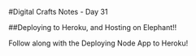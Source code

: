 #Digital Crafts Notes - Day 31

##Deploying to Heroku, and Hosting on Elephant!!

Follow along with the Deploying Node App to Heroku!
